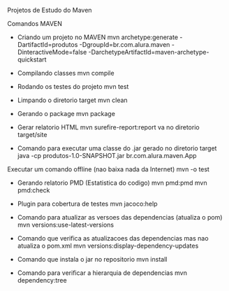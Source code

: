 Projetos de Estudo do Maven

Comandos MAVEN

- Criando um projeto no MAVEN
mvn archetype:generate -DartifactId=produtos -DgroupId=br.com.alura.maven -DinteractiveMode=false -DarchetypeArtifactId=maven-archetype-quickstart

- Compilando classes
mvn compile

- Rodando os testes do projeto
mvn test

- Limpando o diretorio target
mvn clean

- Gerando o package
mvn package

- Gerar relatorio HTML 
mvn surefire-report:report
va no diretorio target/site

- Comando para executar uma classe do .jar gerado no diretorio target
java -cp produtos-1.0-SNAPSHOT.jar br.com.alura.maven.App

Executar um comando offline (nao baixa nada da Internet)
mvn -o test

- Gerando relatorio PMD (Estatistica do codigo)
mvn pmd:pmd
mvn pmd:check

- Plugin para cobertura de testes
mvn jacoco:help

- Comando para atualizar as versoes das dependencias (atualiza o pom)
mvn versions:use-latest-versions

- Comando que verifica as atualizacoes das dependencias mas nao atualiza o pom.xml
mvn versions:display-dependency-updates

- Comando que instala o jar no repositorio
mvn install

- Comando para verificar a hierarquia de dependencias
mvn dependency:tree
